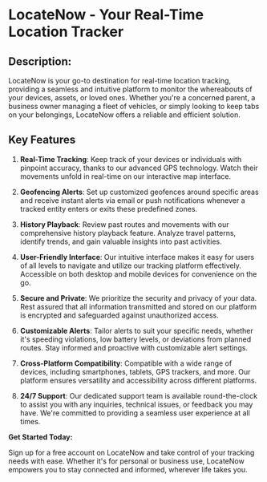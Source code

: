 
# LocateNow - Your Real-Time Location Tracker

## Description:

LocateNow is your go-to destination for real-time location tracking, providing a seamless and intuitive platform to monitor the whereabouts of your devices, assets, or loved ones. Whether you're a concerned parent, a business owner managing a fleet of vehicles, or simply looking to keep tabs on your belongings, LocateNow offers a reliable and efficient solution.

## Key Features

1. **Real-Time Tracking**: Keep track of your devices or individuals with pinpoint accuracy, thanks to our advanced GPS technology. Watch their movements unfold in real-time on our interactive map interface.

2. **Geofencing Alerts**: Set up customized geofences around specific areas and receive instant alerts via email or push notifications whenever a tracked entity enters or exits these predefined zones.

3. **History Playback**: Review past routes and movements with our comprehensive history playback feature. Analyze travel patterns, identify trends, and gain valuable insights into past activities.

4. **User-Friendly Interface**: Our intuitive interface makes it easy for users of all levels to navigate and utilize our tracking platform effectively. Accessible on both desktop and mobile devices for convenience on the go.

5. **Secure and Private**: We prioritize the security and privacy of your data. Rest assured that all information transmitted and stored on our platform is encrypted and safeguarded against unauthorized access.

6. **Customizable Alerts**: Tailor alerts to suit your specific needs, whether it's speeding violations, low battery levels, or deviations from planned routes. Stay informed and proactive with customizable alert settings.

7. **Cross-Platform Compatibility**: Compatible with a wide range of devices, including smartphones, tablets, GPS trackers, and more. Our platform ensures versatility and accessibility across different platforms.

8. **24/7 Support**: Our dedicated support team is available round-the-clock to assist you with any inquiries, technical issues, or feedback you may have. We're committed to providing a seamless user experience at all times.

**Get Started Today:**

Sign up for a free account on LocateNow and take control of your tracking needs with ease. Whether it's for personal or business use, LocateNow empowers you to stay connected and informed, wherever life takes you.
